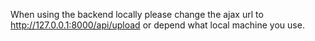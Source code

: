 When using the backend locally please change the ajax url to http://127.0.0.1:8000/api/upload or depend what local machine you use.
